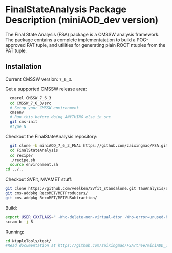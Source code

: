 FinalStateAnalysis Package Description (miniAOD_dev version)
============================================================

The Final State Analysis (FSA) package is a CMSSW analysis framework.  
The package contains a complete implementatation to build a POG-approved 
PAT tuple, and utilities for generating plain ROOT ntuples from the PAT tuple.

Installation
------------

Current CMSSW version: ``7_6_3``.

Get a supported CMSSW release area:

```bash
  cmsrel CMSSW_7_6_3
  cd CMSSW_7_6_3/src
  # Setup your CMSSW environment
  cmsenv
  # Run this before doing ANYTHING else in src
  git cms-init
  #type N
```

Checkout the FinalStateAnalysis repository:

```bash
  git clone -b miniAOD_7_6_3_FNAL https://github.com/zaixingmao/FSA.git FinalStateAnalysis
  cd FinalStateAnalysis
  cd recipe/
  ./recipe.sh
  source environment.sh
cd ../..
```


Checkout SVFit, MVAMET stuff:

```bash
git clone https://github.com/veelken/SVfit_standalone.git TauAnalysis/SVfitStandalone
git cms-addpkg RecoMET/METProducers/
git cms-addpkg RecoMET/METPUSubtraction/
```


Build:

```bash
export USER_CXXFLAGS=" -Wno-delete-non-virtual-dtor -Wno-error=unused-but-set-variable -Wno-error=unused-variable -Wno-error=sign-compare -Wno-error=reorder"
scram b -j 8
```


Running:

```bash
cd NtupleTools/test/
#Read documentation at https://github.com/zaixingmao/FSA/tree/miniAOD_7_6_3_FNAL/NtupleTools/test
```